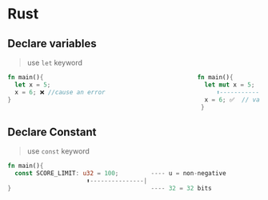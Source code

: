 # Rust

## Declare variables
> use ```let``` keyword
```rust
fn main(){                                           fn main(){
  let x = 5;                                           let mut x = 5;  
  x = 6; ❌ //cause an error                               ⬆️------------------mutable
}                                                      x = 6; ✅  // value update to 6
                                                      }
```
## Declare Constant
> use ```const``` keyword
```rust
fn main(){
  const SCORE_LIMIT: u32 = 100;         ---- u = non-negative 
                      ⬆️---------------|
}                                       ---- 32 = 32 bits 
```
